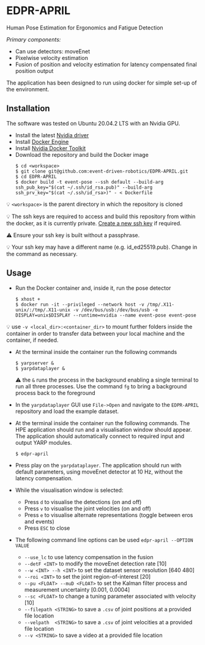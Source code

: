 # EDPR-APRIL

Human Pose Estimation for Ergonomics and Fatigue Detection


*Primary components:*
- Can use detectors: moveEnet
- Pixelwise velocity estimation
- Fusion of position and velocity estimation for latency compensated final position output

The application has been designed to run using docker for simple set-up of the environment.

## Installation
The software was tested on Ubuntu 20.04.2 LTS with an Nvidia GPU.

- Install the latest [Nvidia driver](https://github.com/NVIDIA/nvidia-docker/wiki/Frequently-Asked-Questions#how-do-i-install-the-nvidia-driver)
- Install [Docker Engine](https://docs.docker.com/engine/install/ubuntu)
- Install [Nvidia Docker Toolkit](https://docs.nvidia.com/datacenter/cloud-native/container-toolkit/install-guide.html#docker)
- Download the repository and build the Docker image
    ```shell
    $ cd <workspace>
    $ git clone git@github.com:event-driven-robotics/EDPR-APRIL.git
    $ cd EDPR-APRIL
    $ docker build -t event-pose --ssh default --build-arg ssh_pub_key="$(cat ~/.ssh/id_rsa.pub)" --build-arg ssh_prv_key="$(cat ~/.ssh/id_rsa>)" - < Dockerfile
    ```
:bulb: `<workspace>` is the parent directory in which the repository is cloned

:bulb: The ssh keys are required to access and build this repository from within the docker, as it is currently private. [Create a new ssh key](https://docs.github.com/en/github/authenticating-to-github/connecting-to-github-with-ssh/generating-a-new-ssh-key-and-adding-it-to-the-ssh-agent) if required.

:warning: Ensure your ssh key is built without a passphrase.

:bulb: Your ssh key may have a different name (e.g. id_ed25519.pub). Change in the command as necessary.

## Usage
- Run the Docker container and, inside it, run the pose detector
    ```shell
    $ xhost +
    $ docker run -it --privileged --network host -v /tmp/.X11-unix/:/tmp/.X11-unix -v /dev/bus/usb:/dev/bus/usb -e DISPLAY=unix$DISPLAY --runtime=nvidia --name event-pose event-pose
    ```

:bulb: use `-v <local_dir>:<container_dir>` to mount further folders inside the container in order to transfer data between your local machine and the container, if needed.

- At the terminal inside the container run the following commands
  ```shell 
  $ yarpserver &
  $ yarpdataplayer &
  ```
  :warning: the `&` runs the process in the background enabling a single terminal to run all three processes. Use the command `fg` to bring a background process back to the foreground

- In the `yarpdataplayer` GUI use `File->Open` and navigate to the `EDPR-APRIL` repository and load the example dataset.

- At the terminal inside the container run the following commands. The HPE application should run and a visualisation window should appear. The application should automatically connect to required input and output YARP modules.
  ```shell 
  $ edpr-april
  ```

- Press play on the `yarpdataplayer`. The application should run with default parameters, using moveEnet detector at 10 Hz, without the latency compensation.

- While the visualisation window is selected:
  - Press `d` to visualise the detections (on and off)
  - Press `v` to visualise the joint velocities (on and off)
  - Press `e` to visualise alternate representations (toggle between eros and events)
  - Press `ESC` to close

- The following command line options can be used `edpr-april --OPTION VALUE`
  - `--use_lc` to use latency compensation in the fusion
  - `--detF <INT>` to modify the moveEnet detection rate [10]
  - `--w <INT> --h <INT>` to set the dataset sensor resolution [640 480]
  - `--roi <INT>` to set the joint region-of-interest [20]
  - `--pu <FLOAT> --muD <FLOAT>` to set the Kalman filter process and measurement uncertainty [0.001, 0.0004]
  - `--sc <FLOAT>` to change a tuning parameter associated with velocity [10]
  - `--filepath <STRING>` to save a `.csv` of joint positions at a provided file location
  - `--velpath  <STRING>` to save a `.csv` of joint velocities at a provided file location
  - `--v <STRING>` to save a video at a provided file location

